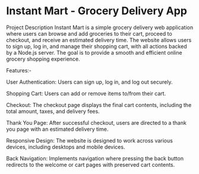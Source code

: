 # Instant Mart - Grocery Delivery App
Project Description
Instant Mart is a simple grocery delivery web application where users can browse and add groceries to their cart, proceed to checkout, and receive an estimated delivery time. The website allows users to sign up, log in, and manage their shopping cart, with all actions backed by a Node.js server. The goal is to provide a smooth and efficient online grocery shopping experience.

Features:-

User Authentication: Users can sign up, log in, and log out securely.

Shopping Cart: Users can add or remove items to/from their cart.

Checkout: The checkout page displays the final cart contents, including the total amount, taxes, and delivery fees.

Thank You Page: After successful checkout, users are directed to a thank you page with an estimated delivery time.

Responsive Design: The website is designed to work across various devices, including desktops and mobile devices.

Back Navigation: Implements navigation where pressing the back button redirects to the welcome or cart pages with preserved cart contents.

